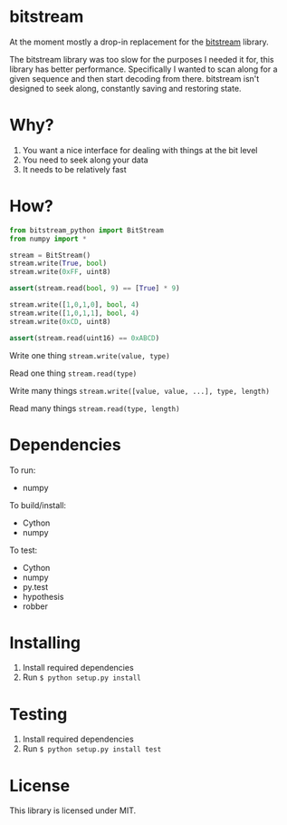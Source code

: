 # bitstream
At the moment mostly a drop-in replacement for the [bitstream](https://pypi.python.org/pypi/bitstream/2.0.3) library.

The bitstream library was too slow for the purposes I needed it for, this library has better performance.
Specifically I wanted to scan along for a given sequence and then start decoding from there. bitstream isn't
designed to seek along, constantly saving and restoring state.

# Why?
1.  You want a nice interface for dealing with things at the bit level
2.  You need to seek along your data
3.  It needs to be relatively fast

# How?
```python
from bitstream_python import BitStream
from numpy import *

stream = BitStream()
stream.write(True, bool)
stream.write(0xFF, uint8)

assert(stream.read(bool, 9) == [True] * 9)

stream.write([1,0,1,0], bool, 4)
stream.write([1,0,1,1], bool, 4)
stream.write(0xCD, uint8)

assert(stream.read(uint16) == 0xABCD)
```

Write one thing `stream.write(value, type)`

Read one thing `stream.read(type)`

Write many things `stream.write([value, value, ...], type, length)`

Read many things `stream.read(type, length)`

# Dependencies
To run:
* numpy

To build/install:
* Cython
* numpy

To test:
* Cython
* numpy
* py.test
* hypothesis
* robber

# Installing
1. Install required dependencies
2. Run `$ python setup.py install`

# Testing
1. Install required dependencies
2. Run `$ python setup.py install test`

# License
This library is licensed under MIT.
